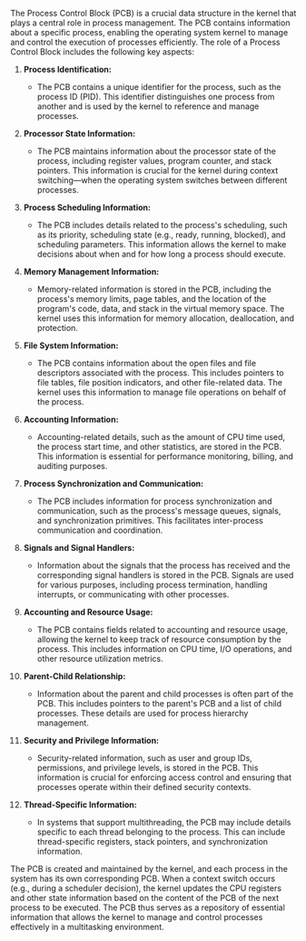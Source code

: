 The Process Control Block (PCB) is a crucial data structure in the kernel that plays a central role in process management. The PCB contains information about a specific process, enabling the operating system kernel to manage and control the execution of processes efficiently. The role of a Process Control Block includes the following key aspects:

1. **Process Identification:**
   - The PCB contains a unique identifier for the process, such as the process ID (PID). This identifier distinguishes one process from another and is used by the kernel to reference and manage processes.

2. **Processor State Information:**
   - The PCB maintains information about the processor state of the process, including register values, program counter, and stack pointers. This information is crucial for the kernel during context switching—when the operating system switches between different processes.

3. **Process Scheduling Information:**
   - The PCB includes details related to the process's scheduling, such as its priority, scheduling state (e.g., ready, running, blocked), and scheduling parameters. This information allows the kernel to make decisions about when and for how long a process should execute.

4. **Memory Management Information:**
   - Memory-related information is stored in the PCB, including the process's memory limits, page tables, and the location of the program's code, data, and stack in the virtual memory space. The kernel uses this information for memory allocation, deallocation, and protection.

5. **File System Information:**
   - The PCB contains information about the open files and file descriptors associated with the process. This includes pointers to file tables, file position indicators, and other file-related data. The kernel uses this information to manage file operations on behalf of the process.

6. **Accounting Information:**
   - Accounting-related details, such as the amount of CPU time used, the process start time, and other statistics, are stored in the PCB. This information is essential for performance monitoring, billing, and auditing purposes.

7. **Process Synchronization and Communication:**
   - The PCB includes information for process synchronization and communication, such as the process's message queues, signals, and synchronization primitives. This facilitates inter-process communication and coordination.

8. **Signals and Signal Handlers:**
   - Information about the signals that the process has received and the corresponding signal handlers is stored in the PCB. Signals are used for various purposes, including process termination, handling interrupts, or communicating with other processes.

9. **Accounting and Resource Usage:**
   - The PCB contains fields related to accounting and resource usage, allowing the kernel to keep track of resource consumption by the process. This includes information on CPU time, I/O operations, and other resource utilization metrics.

10. **Parent-Child Relationship:**
    - Information about the parent and child processes is often part of the PCB. This includes pointers to the parent's PCB and a list of child processes. These details are used for process hierarchy management.

11. **Security and Privilege Information:**
    - Security-related information, such as user and group IDs, permissions, and privilege levels, is stored in the PCB. This information is crucial for enforcing access control and ensuring that processes operate within their defined security contexts.

12. **Thread-Specific Information:**
    - In systems that support multithreading, the PCB may include details specific to each thread belonging to the process. This can include thread-specific registers, stack pointers, and synchronization information.

The PCB is created and maintained by the kernel, and each process in the system has its own corresponding PCB. When a context switch occurs (e.g., during a scheduler decision), the kernel updates the CPU registers and other state information based on the content of the PCB of the next process to be executed. The PCB thus serves as a repository of essential information that allows the kernel to manage and control processes effectively in a multitasking environment.
